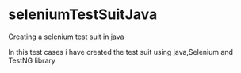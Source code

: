 # seleniumTestSuitJava
Creating a selenium test suit in java

In this test cases i have created the  test suit using java,Selenium and  TestNG library
